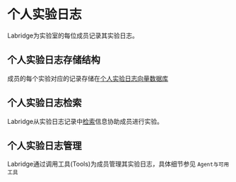 # 个人实验日志

Labridge为实验室的每位成员记录其实验日志。

## 个人实验日志存储结构
成员的每个实验对应的记录存储在[个人实验日志向量数据库](./store.md)


## 个人实验日志检索
Labridge从实验日志记录中[检索](./retrieve.md)信息协助成员进行实验。

## 个人实验日志管理
Labridge通过调用工具(Tools)为成员管理其实验日志，具体细节参见 `Agent与可用工具`




